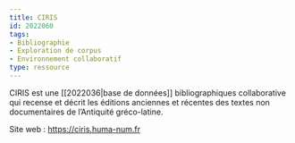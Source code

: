 ```yaml
---
title: CIRIS
id: 2022060
tags:
- Bibliographie
- Exploration de corpus
- Environnement collaboratif
type: ressource
---
```


CIRIS est une [[2022036|base de données]] bibliographiques collaborative qui recense et décrit les éditions anciennes et récentes des textes non documentaires de l’Antiquité gréco-latine.

Site web : <https://ciris.huma-num.fr>

